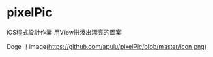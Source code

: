# pixelPic
iOS程式設計作業
用View拼湊出漂亮的圖案

Doge
！image(https://github.com/apulu/pixelPic/blob/master/icon.png)
